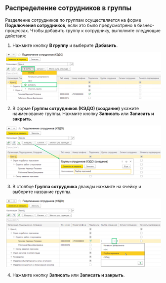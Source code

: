 ## **Распределение сотрудников в группы**

Разделение сотрудников по группам осуществляется на форме **Подключения сотрудников**, если это было предусмотрено в бизнес-процессах. Чтобы добавить группу к сотруднику, выполните следующие действия: 

1. Нажмите кнопку **В группу** и выберите **Добавить**.

![](./assets/employee_add_group.png)

2. В форме **Группы сотрудников (КЭДО) (создание)** укажите наименование группы. Нажмите кнопку **Записать** или **Записать и закрыть**.

![](./assets/employee_add_group_name.png)

3. В столбце **Группа сотрудника** дважды нажмите на ячейку и выберите название группы.

![](./assets/group_name.png)

4. Нажмите кнопку **Записать** или **Записать и закрыть**.

